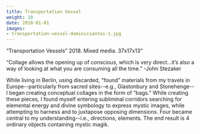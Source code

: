 ```yaml
---
title: Transportation Vessel
weight: 10
date: 2018-01-01
images:
- transportation-vessel-dominicsantos-1.jpg
---
```


“Transportation Vessels” 2018. Mixed media. 37x17x13”

“Collage allows the opening up of conscious, which is very direct...it’s also a way of looking at what you are consuming all the time.”
-John Stezaker

While living in Berlin, using discarded, “found” materials from my travels in Europe--particularly from sacred sites--e.g., Glastonbury and Stonehenge--I began creating conceptual collages in the form of “bags.” While creating these pieces, I found myself entering subliminal corridors searching for elemental energy and divine symbology to express mystic images, while attempting to harness and to juxtapose opposing dimensions. Four became central to my understanding--i.e., directions, elements. The end result is 4 ordinary objects containing mystic magik.
